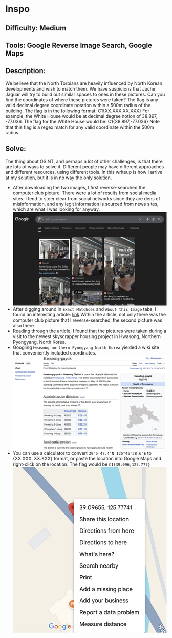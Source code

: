 # Inspo
## Difficulty: Medium
## Tools: Google Reverse Image Search, Google Maps
## Description:
We believe that the North Torbians are heavily influenced by North Korean developments and wish to match them. We have suspicions that Juche Jaguar will try to build out similar spaces to ones in these pictures. Can you find the coordinates of where these pictures were taken?
The flag is any valid decimal degree coordinate notation within a 500m radius of the building. The flag is in the following format: C1{XX.XXX,XX.XXX}
For example, the White House would be at decimal degree notion of 38.897, -77.036. The flag for the White House would be: C1{38.897,-77.036}
Note that this flag is a regex match for any valid coordinate within the 500m radius.
## Solve:
The thing about OSINT, and perhaps a lot of other challenges, is that there are lots of ways to solve it. Different people may have different approaches and different resources, using different tools. In this writeup is how I arrive at my solution, but it is in no way the only solution. 
- After downloading the two images, I first reverse-searched the computer club picture. There were a lot of results from social media sites. I tend to steer clear from social networks since they are dens of misinformation, and any legit information is sourced from news sites, which are what I was looking for anyway.
![computer-club-search](computer-club-search.jpg)
- After digging around in ```Exact Matchces``` and ```About this Image``` tabs, I found an interesting article: [link](https://www.nknews.org/2025/04/kim-jong-un-vows-cars-and-gaming-for-core-citizens-but-whats-behind-the-pitch/) Within the article, not only there was the computer club picture that I reverse-searched, the second picture was also there.
- Reading through the article, I found that the pictures were taken during a visit to the newest skyscrapper housing project in Hwasong, Northern Pyongyang, North Korea.
- Googling ```Hwasong northern Pyongyang North Korea``` yielded a wiki site that conveniently included coordinates.
![hwasong-wiki](hwasong-wiki.jpg)
- You can use a calculator to convert ```39°5′47.4″N 125°46′38.6″E``` to {XX.XXX, XX.XXX} format, or paste the location into Google Maps and right-click on the location. The flag would be ```C1{39.096,125.777}```
![flag](location.jpg)